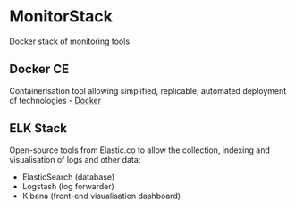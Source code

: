 # MonitorStack
Docker stack of monitoring tools

## Docker CE
Containerisation tool allowing simplified, replicable, automated deployment of technologies - [Docker](https://www.docker.com) 

## ELK Stack
Open-source tools from Elastic.co to allow the collection, indexing and visualisation of logs and other data:
* ElasticSearch (database)
* Logstash (log forwarder) 
* Kibana (front-end visualisation dashboard)
